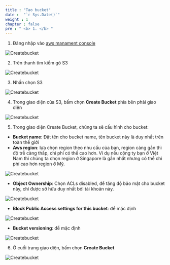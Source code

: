 ```yaml
---
title : "Tạo bucket"
date :  "`r Sys.Date()`" 
weight : 1 
chapter : false
pre : " <b> 1. </b> "
---
```


1. Đăng nhập vào [aws manament console](https://aws.amazon.com/vi/console/)

![Createbucket](/images/1.Createbucket/I.1.png)

2. Trên thanh tìm kiếm gõ S3

![Createbucket](/images/1.Createbucket/i.2.png)

3. Nhấn chọn S3

![Createbucket](/images/1.Createbucket/1.3.png)

4.	Trong giao diện của S3, bấm chọn **Create Bucket** phía bên phải giao diện

![Createbucket](/images/1.Createbucket/1.31.png)

5.	Trong giao diện Create Bucket, chúng ta sẽ cấu hình cho bucket:
- **Bucket name**: Đặt tên cho bucket name, tên bucket này là duy nhất trên toàn thế giới 
- **Aws region**: lựa chọn region theo nhu cầu của bạn, region càng gần thì độ trễ càng thấp, chi phí có thể cao hơn. Ví dụ nếu công ty bạn ở Việt Nam thì chúng ta chọn region ở Singapore là gần nhất nhưng có thể chi phí cao hơn region ở Mỹ.

![Createbucket](/images/1.Createbucket/i.4.png)

- **Object Ownership**: Chọn ACLs disabled, để tăng độ bảo mật cho bucket này, chỉ được sở hữu duy nhất bởi tài khoản này. 

![Createbucket](/images/1.Createbucket/i.5.png)

- **Block Public Access settings for this bucket**: để mặc định 

![Createbucket](/images/1.Createbucket/i.51.png)

- **Bucket versioning**: để mặc định 

![Createbucket](/images/1.Createbucket/i.6.png)

6.	Ở cuối trang giao diện, bấm chọn **Create Bucket**

![Createbucket](/images/1.Createbucket/i.8.png)

